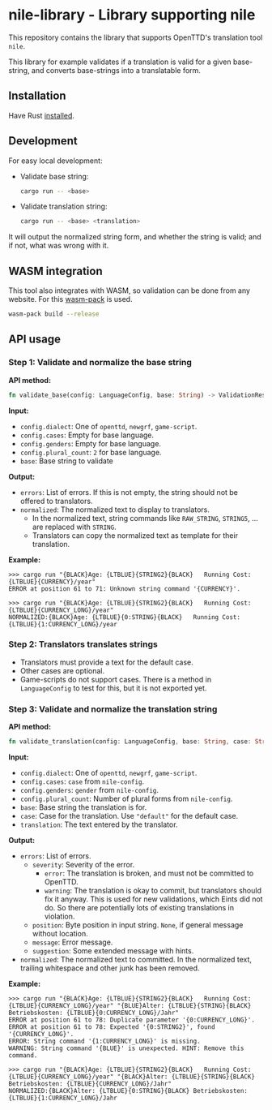 # nile-library - Library supporting nile

This repository contains the library that supports OpenTTD's translation tool `nile`.

This library for example validates if a translation is valid for a given base-string, and converts base-strings into a translatable form.

## Installation

Have Rust [installed](https://www.rust-lang.org/tools/install).

## Development

For easy local development:

* Validate base string:
    ```bash
    cargo run -- <base>
    ```
* Validate translation string:
    ```bash
    cargo run -- <base> <translation>
    ```

It will output the normalized string form, and whether the string is valid; and if not, what was wrong with it.

## WASM integration

This tool also integrates with WASM, so validation can be done from any website.
For this [wasm-pack](https://rustwasm.github.io/wasm-pack/) is used.

```bash
wasm-pack build --release
```

## API usage

### Step 1: Validate and normalize the base string

**API method:**
```rust
fn validate_base(config: LanguageConfig, base: String) -> ValidationResult
```

**Input:**
* `config.dialect`: One of `openttd`, `newgrf`, `game-script`.
* `config.cases`: Empty for base language.
* `config.genders`: Empty for base language.
* `config.plural_count`: `2` for base language.
* `base`: Base string to validate

**Output:**
* `errors`: List of errors. If this is not empty, the string should not be offered to translators.
* `normalized`: The normalized text to display to translators.
    * In the normalized text, string commands like `RAW_STRING`, `STRING5`, ... are replaced with `STRING`.
    * Translators can copy the normalized text as template for their translation.

**Example:**
```console
>>> cargo run "{BLACK}Age: {LTBLUE}{STRING2}{BLACK}   Running Cost: {LTBLUE}{CURRENCY}/year"
ERROR at position 61 to 71: Unknown string command '{CURRENCY}'.

>>> cargo run "{BLACK}Age: {LTBLUE}{STRING2}{BLACK}   Running Cost: {LTBLUE}{CURRENCY_LONG}/year"
NORMALIZED:{BLACK}Age: {LTBLUE}{0:STRING}{BLACK}   Running Cost: {LTBLUE}{1:CURRENCY_LONG}/year
```

### Step 2: Translators translates strings

* Translators must provide a text for the default case.
* Other cases are optional.
* Game-scripts do not support cases. There is a method in `LanguageConfig` to test for this, but it is not exported yet.

### Step 3: Validate and normalize the translation string

**API method:**
```rust
fn validate_translation(config: LanguageConfig, base: String, case: String, translation: String) -> ValidationResult
```

**Input:**
* `config.dialect`: One of `openttd`, `newgrf`, `game-script`.
* `config.cases`: `case` from `nile-config`.
* `config.genders`: `gender` from `nile-config`.
* `config.plural_count`: Number of plural forms from `nile-config`.
* `base`: Base string the translation is for.
* `case`: Case for the translation. Use `"default"` for the default case.
* `translation`: The text entered by the translator.

**Output:**
* `errors`: List of errors.
    * `severity`: Severity of the error.
        * `error`: The translation is broken, and must not be committed to OpenTTD.
        * `warning`: The translation is okay to commit, but translators should fix it anyway. This is used for new validations, which Eints did not do. So there are potentially lots of existing translations in violation.
    * `position`: Byte position in input string. `None`, if general message without location.
    * `message`: Error message.
    * `suggestion`: Some extended message with hints.
* `normalized`: The normalized text to committed. In the normalized text, trailing whitespace and other junk has been removed.

**Example:**
```console
>>> cargo run "{BLACK}Age: {LTBLUE}{STRING2}{BLACK}   Running Cost: {LTBLUE}{CURRENCY_LONG}/year" "{BLUE}Alter: {LTBLUE}{STRING}{BLACK} Betriebskosten: {LTBLUE}{0:CURRENCY_LONG}/Jahr"
ERROR at position 61 to 78: Duplicate parameter '{0:CURRENCY_LONG}'.
ERROR at position 61 to 78: Expected '{0:STRING2}', found '{CURRENCY_LONG}'.
ERROR: String command '{1:CURRENCY_LONG}' is missing.
WARNING: String command '{BLUE}' is unexpected. HINT: Remove this command.

>>> cargo run "{BLACK}Age: {LTBLUE}{STRING2}{BLACK}   Running Cost: {LTBLUE}{CURRENCY_LONG}/year" "{BLACK}Alter: {LTBLUE}{STRING}{BLACK} Betriebskosten: {LTBLUE}{CURRENCY_LONG}/Jahr"
NORMALIZED:{BLACK}Alter: {LTBLUE}{0:STRING}{BLACK} Betriebskosten: {LTBLUE}{1:CURRENCY_LONG}/Jahr
```
